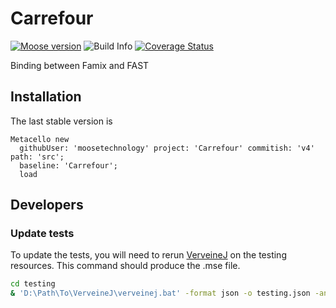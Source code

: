 # Carrefour

[![Moose version](https://img.shields.io/badge/Moose-10-%23aac9ff.svg)](https://github.com/moosetechnology/Moose)
![Build Info](https://github.com/moosetechnology/Carrefour/workflows/CI/badge.svg)
[![Coverage Status](https://coveralls.io/repos/github/moosetechnology/Carrefour/badge.svg?branch=v4)](https://coveralls.io/github/moosetechnology/Carrefour?branch=v4)

Binding between Famix and FAST

## Installation

The last stable version is

```st
Metacello new
  githubUser: 'moosetechnology' project: 'Carrefour' commitish: 'v4' path: 'src';
  baseline: 'Carrefour';
  load
```

## Developers

### Update tests

To update the tests, you will need to rerun [VerveineJ](https://modularmoose.org/moose-wiki/Developers/Parsers/VerveineJ
) on the testing resources.
This command should produce the .mse file.

```sh
cd testing
& 'D:\Path\To\VerveineJ\verveinej.bat' -format json -o testing.json -anchor assoc -autocp './src' './src'
```
